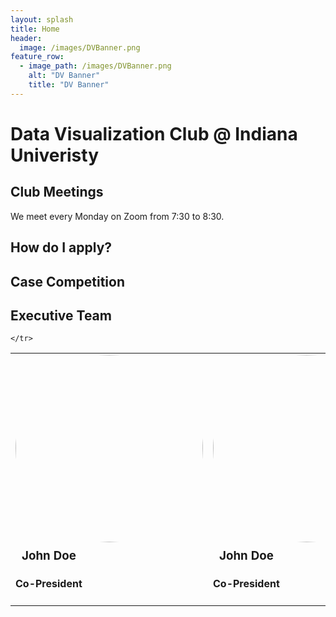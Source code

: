 ```yaml
---
layout: splash
title: Home
header:
  image: /images/DVBanner.png
feature_row:
  - image_path: /images/DVBanner.png
    alt: "DV Banner"
    title: "DV Banner"
---
```

# Data Visualization Club @ Indiana Univeristy

## Club Meetings
We meet every Monday on Zoom from 7:30 to 8:30.

## How do I apply?

## Case Competition

## Executive Team
<script src="https://code.jquery.com/jquery-3.2.1.js"></script>
<script src="https://maxcdn.bootstrapcdn.com/bootstrap/3.3.7/js/bootstrap.min.js"></script>
<script src="script.js"></script>
<table class="table">
    <tr>
        <td class="text-center"><img class="img-fluid" src="{{ site.url }}{{ site.baseurl }}/images/pgn headshot 1.jpg" style="border-radius:50%; width: 300px;">
        <br>
        <h3 style="margin:10px">John Doe</h3>
        <h4>Co-President</h4>
        </td>
      <td class="text-center"><img class="img-fluid" src="{{ site.url }}{{ site.baseurl }}/images/headshot.JPG" style="border-radius:50%; width: 300px;">
        <br>
        <h3 style="margin:10px">John Doe</h3>
        <h4>Co-President</h4>
        </td>
      <td class="text-center"><img class="img-fluid" src="{{ site.url }}{{ site.baseurl }}/images/headshot.jpeg" style="border-radius:50%; width: 300px;">
        <br>
        <h3 style="margin:10px">Joh Doe</h3>
        <h4>Co-President</h4>
        </td>
        
    </tr>
  </table>
